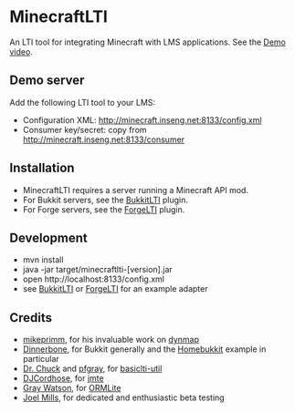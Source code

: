 MinecraftLTI
=========

An LTI tool for integrating Minecraft with LMS applications. See the [Demo video](http://www.youtube.com/watch?v=cTZgrmnaMko&list=UUSbm2g19jXCOfIe8OusD17w).

Demo server
-----------

Add the following LTI tool to your LMS:

* Configuration XML: http://minecraft.inseng.net:8133/config.xml
* Consumer key/secret: copy from http://minecraft.inseng.net:8133/consumer

Installation
------------
* MinecraftLTI requires a server running a Minecraft API mod.
* For Bukkit servers, see the [BukkitLTI](https://github.com/instructure/BukkitLTI) plugin.
* For Forge servers, see the [ForgeLTI](https://github.com/instructure/ForgeLTI) plugin.

Development
------------
- mvn install
- java -jar target/minecraftlti-[version].jar
- open http://localhost:8133/config.xml
- see [BukkitLTI](https://github.com/instructure/BukkitLTI) or [ForgeLTI](https://github.com/instructure/ForgeLTI) for an example adapter

Credits
-------
* [mikeprimm](https://github.com/mikeprimm), for his invaluable work on [dynmap](https://github.com/webbukkit/DynmapCore)
* [Dinnerbone](https://github.com/Dinnerbone), for Bukkit generally and the [Homebukkit](https://github.com/Bukkit/HomeBukkit) example in particular
* [Dr. Chuck](https://twitter.com/drchuck) and [pfgray](https://github.com/pfgray), for [basiclti-util](https://github.com/IMSGlobal/basiclti-util-java)
* [DJCordhose](https://github.com/DJCordhose), for [jmte](https://github.com/DJCordhose/jmte)
* [Gray Watson](https://stackoverflow.com/users/179850/gray), for [ORMLite](http://ormlite.com/)
* [Joel Mills](https://twitter.com/iLearningUK), for dedicated and enthusiastic beta testing
